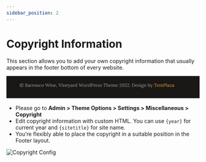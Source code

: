 ```yaml
---
sidebar_position: 2
---
```

# Copyright Information

This section allows you to add your own copyright information that usually appears in the footer bottom of every website.

![Copyright](./img/copyright.jpeg)

* Please go to **Admin > Theme Options > Settings > Miscellaneous > Copyright**
* Edit copyright information with custom HTML. You can use `{year}` for current year and `{sitetitle}` for site name.
* You’re flexibly able to place the copyright in a suitable position in the Footer layout.

![Copyright Config](./img/copyright-config.avif)
